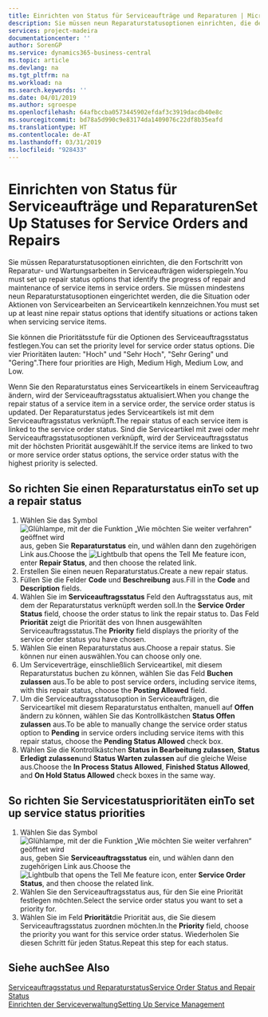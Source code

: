 ```yaml
---
title: Einrichten von Status für Serviceaufträge und Reparaturen | Microsoft Docs
description: Sie müssen neun Reparaturstatusoptionen einrichten, die den Fortschritt von Reparatur- und Wartungsarbeiten in Serviceaufträgen widerspiegeln.
services: project-madeira
documentationcenter: ''
author: SorenGP
ms.service: dynamics365-business-central
ms.topic: article
ms.devlang: na
ms.tgt_pltfrm: na
ms.workload: na
ms.search.keywords: ''
ms.date: 04/01/2019
ms.author: sgroespe
ms.openlocfilehash: 64afbccba0573445902efdaf3c3919dacdb40e8c
ms.sourcegitcommit: bd78a5d990c9e83174da1409076c22df8b35eafd
ms.translationtype: HT
ms.contentlocale: de-AT
ms.lasthandoff: 03/31/2019
ms.locfileid: "928433"
---
```

# <a name="set-up-statuses-for-service-orders-and-repairs"></a><span data-ttu-id="d20a6-103">Einrichten von Status für Serviceaufträge und Reparaturen</span><span class="sxs-lookup"><span data-stu-id="d20a6-103">Set Up Statuses for Service Orders and Repairs</span></span>
<span data-ttu-id="d20a6-104">Sie müssen Reparaturstatusoptionen einrichten, die den Fortschritt von Reparatur- und Wartungsarbeiten in Serviceaufträgen widerspiegeln.</span><span class="sxs-lookup"><span data-stu-id="d20a6-104">You must set up repair status options that identify the progress of repair and maintenance of service items in service orders.</span></span> <span data-ttu-id="d20a6-105">Sie müssen mindestens neun Reparaturstatusoptionen eingerichtet werden, die die Situation oder Aktionen von Servicearbeiten an Serviceartikeln kennzeichnen.</span><span class="sxs-lookup"><span data-stu-id="d20a6-105">You must set up at least nine repair status options that identify situations or actions taken when servicing service items.</span></span>  

<span data-ttu-id="d20a6-106">Sie können die Prioritätsstufe für die Optionen des Serviceauftragsstatus festlegen.</span><span class="sxs-lookup"><span data-stu-id="d20a6-106">You can set the priority level for service order status options.</span></span> <span data-ttu-id="d20a6-107">Die vier Prioritäten lauten: "Hoch" und "Sehr Hoch", "Sehr Gering" und "Gering".</span><span class="sxs-lookup"><span data-stu-id="d20a6-107">There four priorities are High, Medium High, Medium Low, and Low.</span></span>  

<span data-ttu-id="d20a6-108">Wenn Sie den Reparaturstatus eines Serviceartikels in einem Serviceauftrag ändern, wird der Serviceauftragsstatus aktualisiert.</span><span class="sxs-lookup"><span data-stu-id="d20a6-108">When you change the repair status of a service item in a service order, the service order status is updated.</span></span> <span data-ttu-id="d20a6-109">Der Reparaturstatus jedes Serviceartikels ist mit dem Serviceauftragsstatus verknüpft.</span><span class="sxs-lookup"><span data-stu-id="d20a6-109">The repair status of each service item is linked to the service order status.</span></span> <span data-ttu-id="d20a6-110">Sind die Serviceartikel mit zwei oder mehr Serviceauftragsstatusoptionen verknüpft, wird der Serviceauftragsstatus mit der höchsten Priorität ausgewählt.</span><span class="sxs-lookup"><span data-stu-id="d20a6-110">If the service items are linked to two or more service order status options, the service order status with the highest priority is selected.</span></span>  

## <a name="to-set-up-a-repair-status"></a><span data-ttu-id="d20a6-111">So richten Sie einen Reparaturstatus ein</span><span class="sxs-lookup"><span data-stu-id="d20a6-111">To set up a repair status</span></span>  
1. <span data-ttu-id="d20a6-112">Wählen Sie das Symbol ![Glühlampe, mit der die Funktion „Wie möchten Sie weiter verfahren“ geöffnet wird](media/ui-search/search_small.png "Wie möchten Sie weiter verfahren?") aus, geben Sie **Reparaturstatus** ein, und wählen dann den zugehörigen Link aus.</span><span class="sxs-lookup"><span data-stu-id="d20a6-112">Choose the ![Lightbulb that opens the Tell Me feature](media/ui-search/search_small.png "Tell me what you want to do") icon, enter **Repair Status**, and then choose the related link.</span></span>
2. <span data-ttu-id="d20a6-113">Erstellen Sie einen neuen Reparaturstatus.</span><span class="sxs-lookup"><span data-stu-id="d20a6-113">Create a new repair status.</span></span>  
3. <span data-ttu-id="d20a6-114">Füllen Sie die Felder **Code** und **Beschreibung** aus.</span><span class="sxs-lookup"><span data-stu-id="d20a6-114">Fill in the **Code** and **Description** fields.</span></span>  
4. <span data-ttu-id="d20a6-115">Wählen Sie im **Serviceauftragsstatus** Feld den Auftragsstatus aus, mit dem der Reparaturstatus verknüpft werden soll.</span><span class="sxs-lookup"><span data-stu-id="d20a6-115">In the **Service Order Status** field, choose the order status to link the repair status to.</span></span> <span data-ttu-id="d20a6-116">Das Feld **Priorität** zeigt die Priorität des von Ihnen ausgewählten Serviceauftragsstatus.</span><span class="sxs-lookup"><span data-stu-id="d20a6-116">The **Priority** field displays the priority of the service order status you have chosen.</span></span>  
5. <span data-ttu-id="d20a6-117">Wählen Sie einen Reparaturstatus aus.</span><span class="sxs-lookup"><span data-stu-id="d20a6-117">Choose a repair status.</span></span> <span data-ttu-id="d20a6-118">Sie können nur einen auswählen.</span><span class="sxs-lookup"><span data-stu-id="d20a6-118">You can choose only one.</span></span>  
6. <span data-ttu-id="d20a6-119">Um Serviceverträge, einschließlich Serviceartikel, mit diesem Reparaturstatus buchen zu können, wählen Sie das Feld **Buchen zulassen** aus.</span><span class="sxs-lookup"><span data-stu-id="d20a6-119">To be able to post service orders, including service items, with this repair status, choose the **Posting Allowed** field.</span></span>  
7. <span data-ttu-id="d20a6-120">Um die Serviceauftragsstatusoption in Serviceaufträgen, die Serviceartikel mit diesem Reparaturstatus enthalten, manuell auf **Offen** ändern zu können, wählen Sie das Kontrollkästchen **Status Offen zulassen** aus.</span><span class="sxs-lookup"><span data-stu-id="d20a6-120">To be able to manually change the service order status option to **Pending** in service orders including service items with this repair status, choose the **Pending Status Allowed** check box.</span></span>  
8. <span data-ttu-id="d20a6-121">Wählen Sie die Kontrollkästchen **Status in Bearbeitung zulassen**, **Status Erledigt zulassen**und **Status Warten zulassen** auf die gleiche Weise aus.</span><span class="sxs-lookup"><span data-stu-id="d20a6-121">Choose the **In Process Status Allowed**, **Finished Status Allowed**, and **On Hold Status Allowed** check boxes in the same way.</span></span>
  
## <a name="to-set-up-service-status-priorities"></a><span data-ttu-id="d20a6-122">So richten Sie Servicestatusprioritäten ein</span><span class="sxs-lookup"><span data-stu-id="d20a6-122">To set up service status priorities</span></span>  
1. <span data-ttu-id="d20a6-123">Wählen Sie das Symbol ![Glühlampe, mit der die Funktion „Wie möchten Sie weiter verfahren“ geöffnet wird](media/ui-search/search_small.png "Wie möchten Sie weiter verfahren?") aus, geben Sie **Serviceauftragsstatus** ein, und wählen dann den zugehörigen Link aus.</span><span class="sxs-lookup"><span data-stu-id="d20a6-123">Choose the ![Lightbulb that opens the Tell Me feature](media/ui-search/search_small.png "Tell me what you want to do") icon, enter **Service Order Status**, and then choose the related link.</span></span>  
2. <span data-ttu-id="d20a6-124">Wählen Sie den Serviceauftragsstatus aus, für den Sie eine Priorität festlegen möchten.</span><span class="sxs-lookup"><span data-stu-id="d20a6-124">Select the service order status you want to set a priority for.</span></span>  
3. <span data-ttu-id="d20a6-125">Wählen Sie im Feld **Priorität**die Priorität aus, die Sie diesem Serviceauftragsstatus zuordnen möchten.</span><span class="sxs-lookup"><span data-stu-id="d20a6-125">In the **Priority** field, choose the priority you want for this service order status.</span></span> <span data-ttu-id="d20a6-126">Wiederholen Sie diesen Schritt für jeden Status.</span><span class="sxs-lookup"><span data-stu-id="d20a6-126">Repeat this step for each status.</span></span>  

## <a name="see-also"></a><span data-ttu-id="d20a6-127">Siehe auch</span><span class="sxs-lookup"><span data-stu-id="d20a6-127">See Also</span></span>  
[<span data-ttu-id="d20a6-128">Serviceauftragsstatus und Reparaturstatus</span><span class="sxs-lookup"><span data-stu-id="d20a6-128">Service Order Status and Repair Status</span></span>](service-service-order-status-and-repair-status.md)  
[<span data-ttu-id="d20a6-129">Einrichten der Serviceverwaltung</span><span class="sxs-lookup"><span data-stu-id="d20a6-129">Setting Up Service Management</span></span>](service-setup-service.md)  
